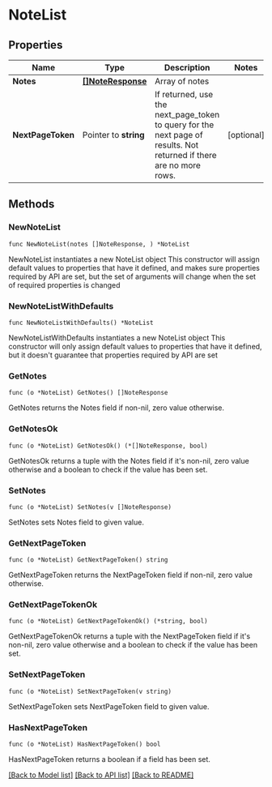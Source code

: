 # NoteList

## Properties

Name | Type | Description | Notes
------------ | ------------- | ------------- | -------------
**Notes** | [**[]NoteResponse**](NoteResponse.md) | Array of notes | 
**NextPageToken** | Pointer to **string** | If returned, use the next_page_token to query for the next page of results. Not returned if there are no more rows. | [optional] 

## Methods

### NewNoteList

`func NewNoteList(notes []NoteResponse, ) *NoteList`

NewNoteList instantiates a new NoteList object
This constructor will assign default values to properties that have it defined,
and makes sure properties required by API are set, but the set of arguments
will change when the set of required properties is changed

### NewNoteListWithDefaults

`func NewNoteListWithDefaults() *NoteList`

NewNoteListWithDefaults instantiates a new NoteList object
This constructor will only assign default values to properties that have it defined,
but it doesn't guarantee that properties required by API are set

### GetNotes

`func (o *NoteList) GetNotes() []NoteResponse`

GetNotes returns the Notes field if non-nil, zero value otherwise.

### GetNotesOk

`func (o *NoteList) GetNotesOk() (*[]NoteResponse, bool)`

GetNotesOk returns a tuple with the Notes field if it's non-nil, zero value otherwise
and a boolean to check if the value has been set.

### SetNotes

`func (o *NoteList) SetNotes(v []NoteResponse)`

SetNotes sets Notes field to given value.


### GetNextPageToken

`func (o *NoteList) GetNextPageToken() string`

GetNextPageToken returns the NextPageToken field if non-nil, zero value otherwise.

### GetNextPageTokenOk

`func (o *NoteList) GetNextPageTokenOk() (*string, bool)`

GetNextPageTokenOk returns a tuple with the NextPageToken field if it's non-nil, zero value otherwise
and a boolean to check if the value has been set.

### SetNextPageToken

`func (o *NoteList) SetNextPageToken(v string)`

SetNextPageToken sets NextPageToken field to given value.

### HasNextPageToken

`func (o *NoteList) HasNextPageToken() bool`

HasNextPageToken returns a boolean if a field has been set.


[[Back to Model list]](../README.md#documentation-for-models) [[Back to API list]](../README.md#documentation-for-api-endpoints) [[Back to README]](../README.md)


